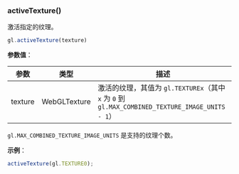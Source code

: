 ### activeTexture()

激活指定的纹理。

```js
gl.activeTexture(texture)
```

**参数值**：

|参数|类型|描述|
|-|-|-|
|texture|WebGLTexture|激活的纹理，其值为 `gl.TEXTUREx`（其中 `x` 为 `0` 到 `gl.MAX_COMBINED_TEXTURE_IMAGE_UNITS - 1`）|

`gl.MAX_COMBINED_TEXTURE_IMAGE_UNITS` 是支持的纹理个数。

**示例**：

```js
activeTexture(gl.TEXTURE0);
```
